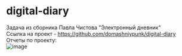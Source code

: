 # digital-diary
Задача из сборника Павла Чистова "Электронный дневник" <br>
Ссылка на проект - https://github.com/domashniypunk/digital-diary
<br>
Отчеты по проекту: <br>
![image](https://github.com/domashniypunk/digital-diary/assets/92914445/180dd07a-1916-4759-9748-16869c617e19)

